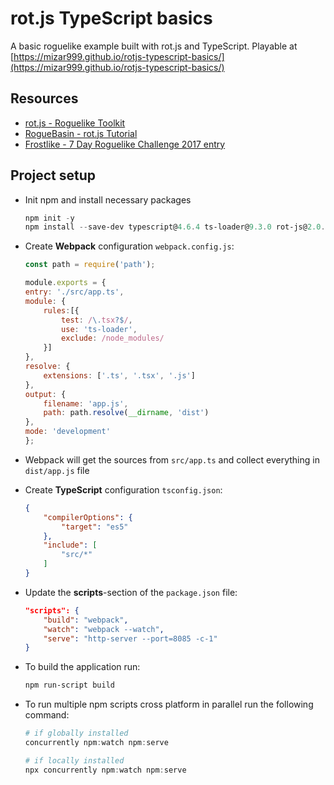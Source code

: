# rot.js TypeScript basics

A basic roguelike example built with rot.js and TypeScript. Playable at [https://mizar999.github.io/rotjs-typescript-basics/](https://mizar999.github.io/rotjs-typescript-basics/)

## Resources

- [rot.js - Roguelike Toolkit](https://github.com/ondras/rot.js)
- [RogueBasin - rot.js Tutorial](http://www.roguebasin.roguelikedevelopment.org/index.php?title=Rot.js_tutorial)
- [Frostlike - 7 Day Roguelike Challenge 2017 entry](https://github.com/maqqr/7drl2017)

## Project setup

- Init npm and install necessary packages

    ```powershell
    npm init -y
    npm install --save-dev typescript@4.6.4 ts-loader@9.3.0 rot-js@2.0.3 webpack@5.72.1 webpack-cli@4.9.2 http-server@14.1.0 concurrently@7.2.1
    ```

- Create **Webpack** configuration `webpack.config.js`:

    ```javascript
    const path = require('path');

    module.exports = {
    entry: './src/app.ts',
    module: {
        rules:[{
            test: /\.tsx?$/,
            use: 'ts-loader',
            exclude: /node_modules/
        }]
    },
    resolve: {
        extensions: ['.ts', '.tsx', '.js']
    },
    output: {
        filename: 'app.js',
        path: path.resolve(__dirname, 'dist')
    },
    mode: 'development'
    };
    ```

- Webpack will get the sources from `src/app.ts` and collect everything in `dist/app.js` file
- Create **TypeScript** configuration `tsconfig.json`:

    ```json
    {
        "compilerOptions": {
            "target": "es5"
        },
        "include": [
            "src/*"
        ]
    }
    ```

- Update the **scripts**-section of the `package.json` file:

    ```json
    "scripts": {
        "build": "webpack",
        "watch": "webpack --watch",
        "serve": "http-server --port=8085 -c-1"
    }
    ```

- To build the application run:

    ```powershell
    npm run-script build
    ```

- To run multiple npm scripts cross platform in parallel run the following command:

    ```powershell
    # if globally installed
    concurrently npm:watch npm:serve

    # if locally installed
    npx concurrently npm:watch npm:serve
    ```
